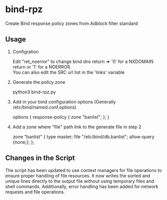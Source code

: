 # bind-rpz
Create Bind response policy zones from Adblock filter standard

## Usage

<ol>
	<li>Configration</li>

Edit "ret_noerror" to change bind dns return => '0' for a NXDOMAIN return or '1' for a NOERROR.<br>
You can also edit the SRC url list in the 'links' variable
 
<li> Generate the policy zone</li>

python3 bind-rpz.py

<li>Add in your bind configuration options (Generally /etc/bind/named.conf.options)</li>

options {
response-policy { zone "banlist"; };
}

<li>Add a zone where "file" path link to the generate file in step 2</li>

zone "banlist" {
	type master;
	file "/etc/bind/db.banlist";
	allow-query {none;};
 };
 
</ol>

## Changes in the Script

The script has been updated to use context managers for file operations to ensure proper handling of file resources. It now writes the sorted and unique lines directly to the output file without using temporary files and shell commands. Additionally, error handling has been added for network requests and file operations.
